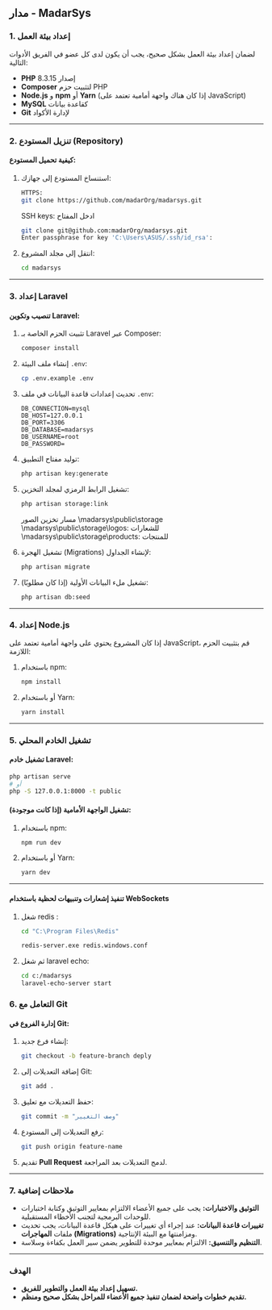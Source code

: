 ## مدار - MadarSys

### 1. إعداد بيئة العمل
لضمان إعداد بيئة العمل بشكل صحيح، يجب أن يكون لدى كل عضو في الفريق الأدوات التالية:

- **PHP** إصدار 8.3.15
- **Composer** لتثبيت حزم PHP
- **Node.js** و **npm** أو **Yarn** (إذا كان هناك واجهة أمامية تعتمد على JavaScript)
- **MySQL** كقاعدة بيانات
- **Git** لإدارة الأكواد

---

### 2. تنزيل المستودع (Repository)
#### **كيفية تحميل المستودع:**
1. استنساخ المستودع إلى جهازك:
   ```bash
   HTTPS:
   git clone https://github.com/madarOrg/madarsys.git
   ```
   SSH keys:
   ادخل المفتاح 
   ```bash
   git clone git@github.com:madarOrg/madarsys.git
   Enter passphrase for key 'C:\Users\ASUS/.ssh/id_rsa':
   ```
2. انتقل إلى مجلد المشروع:
   ```bash
   cd madarsys
   ```

---

### 3. إعداد Laravel
#### **تنصيب وتكوين Laravel:**
1. تثبيت الحزم الخاصة بـ Laravel عبر Composer:
   ```bash
   composer install
   ```
2. إنشاء ملف البيئة `.env`:
   ```bash
   cp .env.example .env
   ```
3. تحديث إعدادات قاعدة البيانات في ملف `.env`:
   ```env
   DB_CONNECTION=mysql
   DB_HOST=127.0.0.1
   DB_PORT=3306
   DB_DATABASE=madarsys
   DB_USERNAME=root
   DB_PASSWORD=
   ```
4. توليد مفتاح التطبيق:
   ```bash
   php artisan key:generate
   ```
5. تشغيل الرابط الرمزي لمجلد التخزين:
   ```bash
   php artisan storage:link
   ```
   مسار تخزين الصور \madarsys\public\storage
   \madarsys\public\storage\logos: للشعارات
    \madarsys\public\storage\products: للمنتجات

6. تشغيل الهجرة (Migrations) لإنشاء الجداول:
   ```bash
   php artisan migrate
   ```
7. تشغيل ملء البيانات الأولية (إذا كان مطلوبًا):
   ```bash
   php artisan db:seed
   ```

---

### 4. إعداد Node.js
إذا كان المشروع يحتوي على واجهة أمامية تعتمد على JavaScript، قم بتثبيت الحزم اللازمة:

1. باستخدام npm:
   ```bash
   npm install
   ```
2. أو باستخدام Yarn:
   ```bash
   yarn install
   ```

---

### 5. تشغيل الخادم المحلي
#### **تشغيل خادم Laravel:**
```bash
php artisan serve
# أو
php -S 127.0.0.1:8000 -t public
```

#### **تشغيل الواجهة الأمامية (إذا كانت موجودة):**
1. باستخدام npm:
   ```bash
   npm run dev
   ```
2. أو باستخدام Yarn:
   ```bash
   yarn dev
   ```

---
#### **تنفيذ إشعارات وتنبيهات لحظية باستخدام WebSockets**
1. شغل redis :
   ```bash
   cd "C:\Program Files\Redis"

   redis-server.exe redis.windows.conf
   ```
2. ثم شغل laravel echo:
   ```bash
   cd c:/madarsys
   laravel-echo-server start
   ```


### 6. التعامل مع Git
#### **إدارة الفروع في Git:**
1. إنشاء فرع جديد:
   ```bash
   git checkout -b feature-branch deply
   ```
2. إضافة التعديلات إلى Git:
   ```bash
   git add .
   ```
3. حفظ التعديلات مع تعليق:
   ```bash
   git commit -m "وصف التغيير"
   ```
4. رفع التعديلات إلى المستودع:
   ```bash
   git push origin feature-name
   ```
5. تقديم **Pull Request** لدمج التعديلات بعد المراجعة.

---

### 7. ملاحظات إضافية
- **التوثيق والاختبارات:** يجب على جميع الأعضاء الالتزام بمعايير التوثيق وكتابة اختبارات للوحدات البرمجية لتجنب الأخطاء المستقبلية.
- **تغييرات قاعدة البيانات:** عند إجراء أي تغييرات على هيكل قاعدة البيانات، يجب تحديث ملفات **المهاجرات (Migrations)** ومزامنتها مع البيئة الإنتاجية.
- **التنظيم والتنسيق:** الالتزام بمعايير موحدة للتطوير يضمن سير العمل بكفاءة وسلاسة.

---
### الهدف
- **تسهيل إعداد بيئة العمل والتطوير للفريق.**
- **تقديم خطوات واضحة لضمان تنفيذ جميع الأعضاء للمراحل بشكل صحيح ومنظم.**

